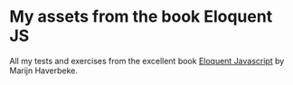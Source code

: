 # My assets from the book Eloquent JS

All my tests and exercises from the excellent book [Eloquent Javascript](https://eloquentjavascript.net/) by Marijn Haverbeke.